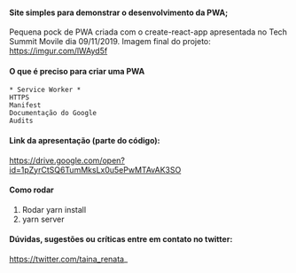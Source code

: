 #### Site simples para demonstrar o desenvolvimento da PWA;

Pequena pock de PWA criada com o create-react-app apresentada no Tech Summit Movile dia 09/11/2019.
Imagem final do projeto: https://imgur.com/lWAyd5f


#### O que é preciso para criar uma PWA
```
* Service Worker * 
HTTPS
Manifest
Documentação do Google
Audits
```

#### Link da apresentação (parte do código):
 https://drive.google.com/open?id=1pZyrCtSQ6TumMksLx0u5ePwMTAvAK3SO
 
 
#### Como rodar
1. Rodar yarn install
2. yarn server


#### Dúvidas, sugestões ou críticas entre em contato no twitter:
https://twitter.com/taina_renata_

